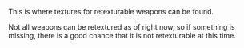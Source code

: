 This is where textures for retexturable weapons can be found.

Not all weapons can be retextured as of right now, so if something is missing, there is a good chance that it is not retexturable at this time.
